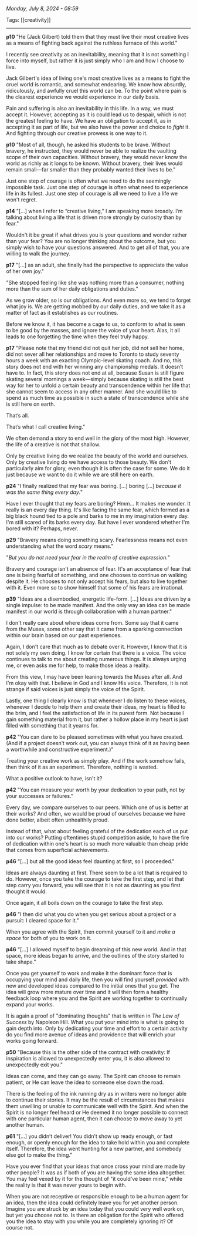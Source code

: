 
*Monday, July 8, 2024 - 08:59*

Tags: [[creativity]]

---

**p10**
"He (Jack Gilbert) told them that they must live their most creative lives as a means of fighting back against the ruthless furnace of this world."

I recently see creativity as an inevitability, meaning that it is not something I force into myself, but rather it is just simply who I am and how I choose to live. 

Jack Gilbert's idea of living one's most creative lives as a means to fight the cruel world is romantic, and somewhat endearing. We know how absurdly, ridiculously, and awfully cruel this world can be. To the point where pain is the clearest experience we would experience in our daily basis.

Pain and suffering is also an inevitability in this life. In a way, we must accept it. However, accepting as it is could lead us to despair, which is not the greatest feeling to have. We have an obligation to accept it, as in accepting it as part of life, but we also have the power and choice to *fight* it. And fighting through our creative prowess is one way to it.


**p10**
"Most of all, though, he asked his students to be brave. Without bravery, he instructed, they would never be able to realize the vaulting scope of their own capacities. Without bravery, they would never know the world as richly as it longs to be known. Without bravery, their lives would remain small—far smaller than they probably wanted their lives to be."

Just one step of courage is often what we need to do the seemingly impossible task. Just one step of courage is often what need to experience life in its fullest. Just one step of courage is all we need to live a life we won't regret.


**p14**
"\[…] when I refer to “creative living,” I am speaking more broadly. I’m talking about living a life that is driven more strongly by curiosity than by fear."

Wouldn't it be great if what drives you is your questions and wonder rather than your fear? You are no longer thinking about the outcome, but you simply wish to have your questions answered. And to get all of that, you are willing to walk the journey.


**p17**
"\[…] as an adult, she finally had the perspective to appreciate the value of her own joy."

"She stopped feeling like she was nothing more than a consumer, nothing more than the sum of her daily obligations and duties."

As we grow older, so is our obligations. And even more so, we tend to forget what joy is. We are getting mobbed by our daily duties, and we take it as a matter of fact as it establishes as our routines.

Before we know it, it has become a cage to us, to conform to what is seen to be good by the masses, and ignore the voice of your heart. Alas, it all leads to one forgetting the time when they feel truly happy.


**p17**
"Please note that my friend did not quit her job, did not sell her home, did not sever all her relationships and move to Toronto to study seventy hours a week with an exacting Olympic-level skating coach. And no, this story does not end with her winning any championship medals. It doesn’t have to. In fact, this story does not end at all, because Susan is still figure skating several mornings a week—simply because skating is still the best way for her to unfold a certain beauty and transcendence within her life that she cannot seem to access in any other manner. And she would like to spend as much time as possible in such a state of transcendence while she is still here on earth.

That’s all.

That’s what I call creative living."

We often demand a story to end well in the glory of the most high. However, the life of a creative is not that shallow.

Only by creative living do we realize the beauty of the world and ourselves. Only by creative living do we have access to those beauty. We don't particularly aim for glory, even though it is often the case for some. We do it just because we want to do it while we are still here on earth.


**p24**
"I finally realized that my fear was boring. \[…] boring \[…] *because it was the same thing every day.*"

Have I ever thought that my fears are boring? Hmm... It makes me wonder. It really is an every day thing. It's like facing the same fear, which formed as a big black hound tied to a pole and barks to me in my imagination every day. I'm still scared of its barks every day. But have I ever wondered whether I'm bored with it? Perhaps, never.


**p29**
"Bravery means doing something scary.
Fearlessness means not even understanding what the word _scary_ means."

"_But you do not need your fear in the realm of creative expression._"

Bravery and courage isn't an absence of fear. It's an acceptance of fear that one is being fearful of something, and one chooses to continue on walking despite it. He chooses to not only accept his fears, but also to live together with it. Even more so to show himself that some of his fears are irrational.


**p39**
"Ideas are a disembodied, energetic life-form. \[…] Ideas are driven by a single impulse: to be made manifest. And the only way an idea can be made manifest in our world is through collaboration with a human partner."

I don't really care about where ideas come from. Some say that it came from the Muses, some other say that it came from a sparking connection within our brain based on our past experiences.

Again, I don't care that much as to debate over it. However, I know that it is not solely my own doing. I know for certain that there is a voice. The voice continues to talk to me about creating numerous things. It is always urging me, or even asks me for help, to make those ideas a reality.

From this view, I may have been leaning towards the Muses after all. And I'm okay with that. I believe in God and I know His voice. Therefore, it is not strange if said voices is just simply the voice of the Spirit.

Lastly, one thing I clearly know is that whenever I do listen to these voices, whenever I decide to help them and create their ideas, my heart is filled to the brim, and I feel the satisfaction of life in its purest form. Not because I gain something material from it, but rather a hollow place in my heart is just filled with something that it yearns for.


**p42**
"You can dare to be pleased sometimes with what you have created. (And if a project doesn’t work out, you can always think of it as having been a worthwhile and constructive experiment.)"

Treating your creative work as simply play. And if the work somehow fails, then think of it as an experiment. Therefore, nothing is wasted.

What a positive outlook to have, isn't it?


**p42**
"You can measure your worth by your dedication to your path, not by your successes or failures."

Every day, we compare ourselves to our peers. Which one of us is better at their works? And often, we would be proud of ourselves because we have done better, albeit often unhealthily proud.

Instead of that, what about feeling grateful of the dedication each of us put into our works? Putting oftentimes stupid competition aside, to have the fire of dedication within one's heart is so much more valuable than cheap pride that comes from superficial achievements.


**p46**
"\[…] but all the good ideas feel daunting at first, so I proceeded."

Ideas are always daunting at first. There seem to be a lot that is required to do. However, once you take the courage to take the first step, and let that step carry you forward, you will see that it is not as daunting as you first thought it would.

Once again, it all boils down on the courage to take the first step.


**p46**
"I then did what you do when you get serious about a project or a pursuit: I cleared space for it."

When you agree with the Spirit, then commit yourself to it and *make a space* for both of you to work on it.


**p46**
"\[…] I allowed myself to begin dreaming of this new world. And in that space, more ideas began to arrive, and the outlines of the story started to take shape."

Once you get yourself to work and make it the dominant force that is occupying your mind and daily life, then you will find yourself *provided* with new and developed ideas compared to the initial ones that you get. The idea will grow more mature over time and it will then form a healthy feedback loop where you and the Spirit are working together to continually expand your works.

It is again a proof of "dominating thoughts" that is written in *The Law of Success* by Napoleon Hill. What you put your mind into is what is going to gain depth into. Only by dedicating your time and effort to a certain activity do you find more avenue of ideas and providence that will enrich your works going forward.


**p50**
"Because this is the other side of the contract with creativity: If inspiration is allowed to unexpectedly enter you, it is also allowed to unexpectedly exit you."

Ideas can come, and they can go away. The Spirit can choose to remain patient, or He can leave the idea to someone else down the road.

There is the feeling of the ink running dry as in writers were no longer able to continue their stories. It may be the result of circumstances that makes them unwilling or unable to communicate well with the Spirit. And when the Spirit is no longer feel heard or He deemed it no longer possible to connect with one particular human agent, then it can choose to move away to yet another human.


**p61**
"\[…] you didn’t deliver! You didn’t show up ready enough, or fast enough, or openly enough for the idea to take hold within you and complete itself. Therefore, the idea went hunting for a new partner, and somebody else got to make the thing."

Have you ever find that your ideas that once cross your mind are made by other people? It was as if both of you are having the same idea altogether. You may feel vexed by it for the thought of "it could've been mine," while the reality is that it was never yours to begin with.

When you are not receptive or responsible enough to be a human agent for an idea, then the idea could definitely leave you for yet another person. Imagine you are struck by an idea today that you could very well work on, but yet you choose not to. Is there an obligation for the Spirit who offered you the idea to stay with you while you are completely ignoring it? Of course not.


